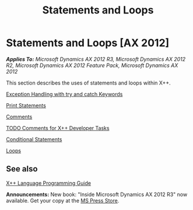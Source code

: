 ﻿---
title: Statements and Loops
TOCTitle: Statements and Loops
ms:assetid: 1fbc4778-d99d-45ad-ba47-20397aeb1aaf
ms:mtpsurl: https://msdn.microsoft.com/en-us/library/Aa619829(v=AX.60)
ms:contentKeyID: 35241528
ms.date: 05/18/2015
mtps_version: v=AX.60
---

# Statements and Loops [AX 2012]


_**Applies To:** Microsoft Dynamics AX 2012 R3, Microsoft Dynamics AX 2012 R2, Microsoft Dynamics AX 2012 Feature Pack, Microsoft Dynamics AX 2012_

This section describes the uses of statements and loops within X++.

[Exception Handling with try and catch Keywords](exception-handling-with-try-and-catch-keywords.md)

[Print Statements](print-statements.md)

[Comments](comments.md)

[TODO Comments for X++ Developer Tasks](todo-comments-for-x-developer-tasks.md)

[Conditional Statements](conditional-statements.md)

[Loops](loops.md)

## See also

[X++ Language Programming Guide](x-language-programming-guide.md)

  
**Announcements:** New book: "Inside Microsoft Dynamics AX 2012 R3" now available. Get your copy at the [MS Press Store](https://www.microsoftpressstore.com/store/inside-microsoft-dynamics-ax-2012-r3-9780735685109).

